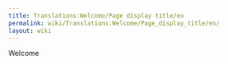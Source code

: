 ```yaml
---
title: Translations:Welcome/Page display title/en
permalink: wiki/Translations:Welcome/Page_display_title/en/
layout: wiki
---
```


Welcome
